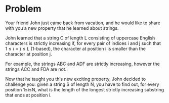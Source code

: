 # Problem

Your friend John just came back from vacation, and he would like to share with you a new property that he learned about strings.

John learned that a string C of length L consisting of uppercase English characters is strictly increasing if, for every pair of indices i and j such that $1≤i<j≤L$ (1-based), the character at position i is smaller than the character at position j.

For example, the strings ABC and ADF are strictly increasing, however the strings ACC and FDA are not.

Now that he taught you this new exciting property, John decided to challenge you: given a string S of length N, you have to find out, for every position 1≤i≤N, what is the length of the longest strictly increasing substring that ends at position i.
